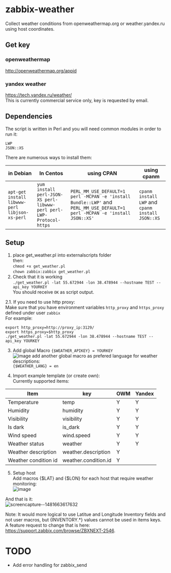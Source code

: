 # zabbix-weather
Collect weather conditions from openweathermap.org or weather.yandex.ru using host coordinates.  


## Get key  
### openweathermap  
http://openweathermap.org/appid  
### yandex weather 
https://tech.yandex.ru/weather/  
This is currently commercial service only, key is requested by email.  



## Dependencies  
The script is written in Perl and you will need common modules in order to run it:  
```
LWP
JSON::XS
```
There are numerous ways to install them:  

| in Debian  | In Centos | using CPAN | using cpanm|  
|------------|-----------|------------|------------|  
|  `apt-get install libwww-perl libjson-xs-perl` | `yum install perl-JSON-XS perl-libwww-perl perl-LWP-Protocol-https` | `PERL_MM_USE_DEFAULT=1 perl -MCPAN -e 'install Bundle::LWP'` and  `PERL_MM_USE_DEFAULT=1 perl -MCPAN -e 'install JSON::XS'`| `cpanm install LWP` and `cpanm install JSON::XS`| 

## Setup
1. place get_weather.pl into externalscripts folder  
then:  
`chmod +x get_weather.pl`  
`chown zabbix:zabbix get_weather.pl`  
2. Check that it is working  
`./get_weather.pl -lat 55.672944 -lon 38.478944 --hostname TEST --api_key YOURKEY`  
You should receive `OK` as script output.  

2.1. If you need to use http proxy:  
Make sure that you have environment variables `http_proxy` and `https_proxy` defined under user `zabbix`  
For example:  
```
export http_proxy=http://proxy_ip:3129/
export https_proxy=$http_proxy  
./get_weather.pl -lat 55.672944 -lon 38.478944 --hostname TEST --api_key YOURKEY  
```


3.	Add global Macro
`{$WEATHER_APIKEY} = YOURKEY`  
![image](https://cloud.githubusercontent.com/assets/14870891/21132462/354687f6-c125-11e6-9995-256aac0ebd89.png)
add another global macro as prefered language for weather descriptions:  
`{$WEATHER_LANG} = en`  

4. Import example template  (or create own):  
Currently supported items:  

| Item       |       key |        OWM |     Yandex |  
|------------|-----------|------------|------------|  
| Temperature | temp | Y | Y |  
|Humidity|humidity|Y|Y|  
|Visibility|visibility|Y|Y|  
|Is dark|is_dark|Y|Y|  
|Wind speed|wind.speed|Y|Y|  
|Weather status|weather|Y|Y|  
|Weather description|weather.description|Y| |  
|Weather condition id |weather.condition.id|Y| |  

5. Setup host  
Add macros {$LAT} and {$LON} for each host that require weather monitoring:  
![image](https://cloud.githubusercontent.com/assets/14870891/21159303/c87f61a2-c191-11e6-8f49-638d877b06a6.png)

And that is it:  
![screencapture--1481663617632](https://cloud.githubusercontent.com/assets/14870891/21159567/c8e270de-c192-11e6-9452-cf1ed5251f60.png)


Note: It would more logical to use Latitue and Longitude Inventory fields and not user macros, but {INVENTORY.*} values cannot be used in items keys.  
A feature request to change that is here: https://support.zabbix.com/browse/ZBXNEXT-2546.


# TODO  
- Add error handling for zabbix_send  
